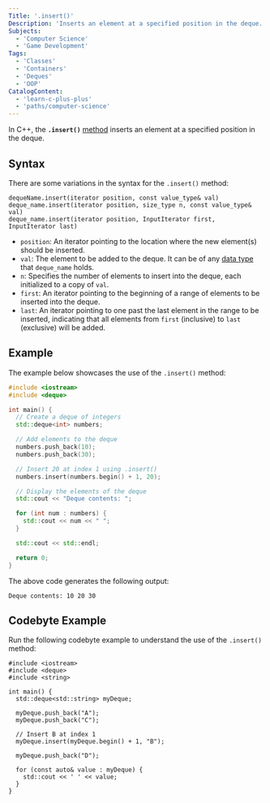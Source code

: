 ```yaml
---
Title: '.insert()'
Description: 'Inserts an element at a specified position in the deque.'
Subjects:
  - 'Computer Science'
  - 'Game Development'
Tags:
  - 'Classes'
  - 'Containers'
  - 'Deques'
  - 'OOP'
CatalogContent:
  - 'learn-c-plus-plus'
  - 'paths/computer-science'
---
```


In C++, the **`.insert()`** [method](https://www.codecademy.com/resources/docs/cpp/methods) inserts an element at a specified position in the deque.

## Syntax

There are some variations in the syntax for the `.insert()` method:

```pseudo
dequeName.insert(iterator position, const value_type& val)
deque_name.insert(iterator position, size_type n, const value_type& val)
deque_name.insert(iterator position, InputIterator first, InputIterator last)
```

- `position`: An iterator pointing to the location where the new element(s) should be inserted.
- `val`: The element to be added to the deque. It can be of any [data type](https://www.codecademy.com/resources/docs/cpp/data-types) that `deque_name` holds.
- `n`: Specifies the number of elements to insert into the deque, each initialized to a copy of `val`.
- `first`: An iterator pointing to the beginning of a range of elements to be inserted into the deque.
- `last`: An iterator pointing to one past the last element in the range to be inserted, indicating that all elements from `first` (inclusive) to `last` (exclusive) will be added.

## Example

The example below showcases the use of the `.insert()` method:

```cpp
#include <iostream>
#include <deque>

int main() {
  // Create a deque of integers
  std::deque<int> numbers;

  // Add elements to the deque
  numbers.push_back(10);
  numbers.push_back(30);

  // Insert 20 at index 1 using .insert()
  numbers.insert(numbers.begin() + 1, 20);

  // Display the elements of the deque
  std::cout << "Deque contents: ";

  for (int num : numbers) {
    std::cout << num << " ";
  }

  std::cout << std::endl;

  return 0;
}
```

The above code generates the following output:

```shell
Deque contents: 10 20 30
```

## Codebyte Example

Run the following codebyte example to understand the use of the `.insert()` method:

```codebyte/cpp
#include <iostream>
#include <deque>
#include <string>

int main() {
  std::deque<std::string> myDeque;

  myDeque.push_back("A");
  myDeque.push_back("C");

  // Insert B at index 1
  myDeque.insert(myDeque.begin() + 1, "B");

  myDeque.push_back("D");

  for (const auto& value : myDeque) {
    std::cout << ' ' << value;
  }
}
```
